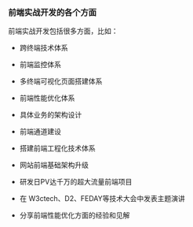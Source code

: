 ### 前端实战开发的各个方面

前端实战开发包括很多方面，比如：

- 跨终端技术体系

- 前端监控体系

- 多终端可视化页面搭建体系

- 前端性能优化体系

- 具体业务的架构设计

- 前端通道建设

- 搭建前端工程化技术体系

- 网站前端基础架构升级

- 研发日PV达千万的超大流量前端项目

- 在 W3ctech、D2、FEDAY等技术大会中发表主题演讲

- 分享前端性能优化方面的经验和见解